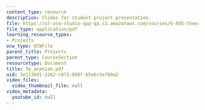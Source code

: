 ```yaml
---
content_type: resource
description: Slides for student project presentation.
file: https://ol-ocw-studio-app-qa.s3.amazonaws.com/courses/6-895-theory-of-parallel-systems-sma-5509-fall-2003/3e1136d12262c073888fb5ebc5e709a2_fp_ananian.pdf
file_type: application/pdf
learning_resource_types:
- Projects
ocw_type: OCWFile
parent_title: Projects
parent_type: CourseSection
resourcetype: Document
title: fp_ananian.pdf
uid: 3e1136d1-2262-c073-888f-b5ebc5e709a2
video_files:
  video_thumbnail_file: null
video_metadata:
  youtube_id: null
---
```

